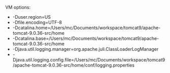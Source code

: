 VM options:

* -Duser.region=US
* -Dfile.encoding=UTF-8
* -Dcatalina.home=/Users/mc/Documents/workspace/tomcat9/apache-tomcat-9.0.36-src/home
* -Dcatalina.base=/Users/mc/Documents/workspace/tomcat9/apache-tomcat-9.0.36-src/home
* -Djava.util.logging.manager=org.apache.juli.ClassLoaderLogManager
* -Djava.util.logging.config.file=/Users/mc/Documents/workspace/tomcat9/apache-tomcat-9.0.36-src/home/conf/logging.properties

